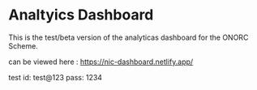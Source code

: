 # Analtyics Dashboard

This is the test/beta version of the analyticas dashboard for the ONORC Scheme.

can be viewed here : https://nic-dashboard.netlify.app/

test id:  test@123
pass: 1234
